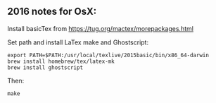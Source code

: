 
## 2016 notes for OsX:

Install basicTex from https://tug.org/mactex/morepackages.html

Set path and install LaTex make and Ghostscript:

    export PATH=$PATH:/usr/local/texlive/2015basic/bin/x86_64-darwin
    brew install homebrew/tex/latex-mk
    brew install ghostscript

Then:

    make

